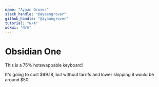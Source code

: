 ```yaml
---
name: "Ayaan Grover"
slack_handle: "@ayaangrover"
github_handle: "@ayaangrover"
tutorial: "N/A"
wokwi: "N/A"
---
```


# Obsidian One

This is a 75% hotswappable keyboard!

It's going to cost $99.18, but without tarrifs and lower shipping it would be around $50.
